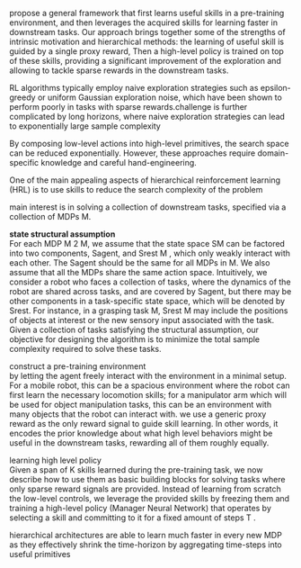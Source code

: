 propose a general framework that first learns useful skills in a pre-training environment, and then leverages the acquired skills for learning faster in downstream tasks. Our approach brings together some of the strengths of intrinsic motivation and hierarchical methods: the learning of useful skill is guided by a single proxy reward, Then a high-level policy is trained on top of these skills, providing a significant improvement of the exploration and allowing to tackle sparse rewards in the downstream tasks. 

RL algorithms typically employ naive exploration strategies such as epsilon-greedy or uniform Gaussian exploration noise, which have been shown to perform poorly in tasks with sparse rewards.challenge is further complicated by long horizons, where naive exploration strategies can lead to exponentially large sample complexity

By composing low-level actions into high-level primitives, the search space can be reduced exponentially. However, these approaches require domain-specific knowledge and careful hand-engineering.

One of the main appealing aspects of hierarchical reinforcement learning (HRL) is to use skills to reduce the search complexity of the problem

main interest is in solving a collection of downstream tasks, specified via a collection of MDPs M. 

__state structural assumption__\
For each MDP M 2 M, we assume that the state space SM can be factored into two components, Sagent, and Srest M , which only weakly interact with each other. The Sagent should be the same for all MDPs in M. We also assume that all the MDPs share the same action space. Intuitively, we consider a robot who faces a collection of tasks, where the dynamics of the robot are shared across tasks, and are covered by Sagent, but there may be other components in a task-specific state space, which will be denoted by Srest. For instance, in a grasping task M, Srest M may include the positions of objects at interest or the new sensory input associated with the task. Given a collection of tasks satisfying the structural assumption, our objective for designing the algorithm is to minimize the total sample complexity required to solve these tasks.

construct a pre-training environment\
by letting the agent freely interact with the environment in a minimal setup. For a mobile robot, this can be a spacious environment where the robot can first learn the necessary locomotion skills; for a manipulator arm which will be used for object manipulation tasks, this can be an environment with many objects that the robot can interact with. we use a generic proxy reward as the only reward signal to guide skill learning. In other words, it encodes the prior knowledge about what high level behaviors might be useful in the downstream tasks, rewarding all of them roughly equally. 

learning high level policy\
Given a span of K skills learned during the pre-training task, we now describe how to use them as basic building blocks for solving tasks where only sparse reward signals are provided. Instead of learning from scratch the low-level controls, we leverage the provided skills by freezing them and training a high-level policy (Manager Neural Network) that operates by selecting a skill and committing to it for a fixed amount of steps T . 

hierarchical architectures are able to learn much faster in every new MDP as they effectively shrink the time-horizon by aggregating time-steps into useful primitives
